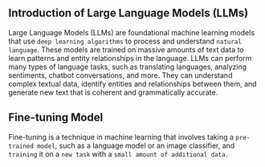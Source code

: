 ## Introduction of Large Language Models (LLMs)

Large Language Models (LLMs) are foundational machine learning models that use `deep learning algorithms` to process and understand `natural language`. These models are trained on massive amounts of text data to learn patterns and entity relationships in the language. LLMs can perform many types of language tasks, such as translating languages, analyzing sentiments, chatbot conversations, and more. They can understand complex textual data, identify entities and relationships between them, and generate new text that is coherent and grammatically accurate.

## Fine-tuning Model

Fine-tuning is a technique in machine learning that involves taking a `pre-trained model`, such as a language model or an image classifier, and `training` it on a `new task` with a `small amount of additional data`.